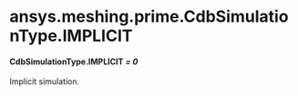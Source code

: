 <a id="ansys-meshing-prime-cdbsimulationtype-implicit"></a>

# ansys.meshing.prime.CdbSimulationType.IMPLICIT

<a id="ansys.meshing.prime.CdbSimulationType.IMPLICIT"></a>

#### CdbSimulationType.IMPLICIT *= 0*

Implicit simulation.

<!-- !! processed by numpydoc !! -->
